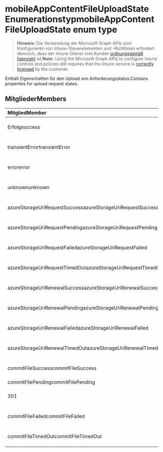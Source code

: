 # <a name="mobileappcontentfileuploadstate-enum-type"></a><span data-ttu-id="8238e-101">mobileAppContentFileUploadState Enumerationstyp</span><span class="sxs-lookup"><span data-stu-id="8238e-101">mobileAppContentFileUploadState enum type</span></span>

> <span data-ttu-id="8238e-102">**Hinweis:** Die Verwendung der Microsoft Graph-APIs zum Konfigurieren von Intune-Steuerelementen und -Richtlinien erfordert dennoch, dass der Intune-Dienst vom Kunden [ordnungsgemäß lizenziert](https://go.microsoft.com/fwlink/?linkid=839381) ist.</span><span class="sxs-lookup"><span data-stu-id="8238e-102">**Note:** Using the Microsoft Graph APIs to configure Intune controls and policies still requires that the Intune service is [correctly licensed](https://go.microsoft.com/fwlink/?linkid=839381) by the customer.</span></span>

<span data-ttu-id="8238e-103">Enthält Eigenschaften für den Upload von Anforderungsstatus.</span><span class="sxs-lookup"><span data-stu-id="8238e-103">Contains properties for upload request states.</span></span>
## <a name="members"></a><span data-ttu-id="8238e-104">Mitglieder</span><span class="sxs-lookup"><span data-stu-id="8238e-104">Members</span></span>
|<span data-ttu-id="8238e-105">Mitglied</span><span class="sxs-lookup"><span data-stu-id="8238e-105">Member</span></span>|<span data-ttu-id="8238e-106">Wert</span><span class="sxs-lookup"><span data-stu-id="8238e-106">Value</span></span>|<span data-ttu-id="8238e-107">Beschreibung</span><span class="sxs-lookup"><span data-stu-id="8238e-107">Description</span></span>|
|:---|:---|:---|
|<span data-ttu-id="8238e-108">Erfolg</span><span class="sxs-lookup"><span data-stu-id="8238e-108">success</span></span>|<span data-ttu-id="8238e-109">0</span><span class="sxs-lookup"><span data-stu-id="8238e-109">0%</span></span>|<span data-ttu-id="8238e-110">Noch nicht dokumentiert</span><span class="sxs-lookup"><span data-stu-id="8238e-110">Not yet documented</span></span>|
|<span data-ttu-id="8238e-111">transientError</span><span class="sxs-lookup"><span data-stu-id="8238e-111">transientError</span></span>|<span data-ttu-id="8238e-112">1</span><span class="sxs-lookup"><span data-stu-id="8238e-112">$1</span></span>|<span data-ttu-id="8238e-113">Noch nicht dokumentiert</span><span class="sxs-lookup"><span data-stu-id="8238e-113">Not yet documented</span></span>|
|<span data-ttu-id="8238e-114">error</span><span class="sxs-lookup"><span data-stu-id="8238e-114">error</span></span>|<span data-ttu-id="8238e-115">2</span><span class="sxs-lookup"><span data-stu-id="8238e-115">-2</span></span>|<span data-ttu-id="8238e-116">Noch nicht dokumentiert</span><span class="sxs-lookup"><span data-stu-id="8238e-116">Not yet documented</span></span>|
|<span data-ttu-id="8238e-117">unknown</span><span class="sxs-lookup"><span data-stu-id="8238e-117">unknown</span></span>|<span data-ttu-id="8238e-118">3</span><span class="sxs-lookup"><span data-stu-id="8238e-118">-3</span></span>|<span data-ttu-id="8238e-119">Noch nicht dokumentiert</span><span class="sxs-lookup"><span data-stu-id="8238e-119">Not yet documented</span></span>|
|<span data-ttu-id="8238e-120">azureStorageUriRequestSuccess</span><span class="sxs-lookup"><span data-stu-id="8238e-120">azureStorageUriRequestSuccess</span></span>|<span data-ttu-id="8238e-121">100</span><span class="sxs-lookup"><span data-stu-id="8238e-121">100%</span></span>|<span data-ttu-id="8238e-122">Noch nicht dokumentiert</span><span class="sxs-lookup"><span data-stu-id="8238e-122">Not yet documented</span></span>|
|<span data-ttu-id="8238e-123">azureStorageUriRequestPending</span><span class="sxs-lookup"><span data-stu-id="8238e-123">azureStorageUriRequestPending</span></span>|<span data-ttu-id="8238e-124">101</span><span class="sxs-lookup"><span data-stu-id="8238e-124">10.1</span></span>|<span data-ttu-id="8238e-125">Noch nicht dokumentiert</span><span class="sxs-lookup"><span data-stu-id="8238e-125">Not yet documented</span></span>|
|<span data-ttu-id="8238e-126">azureStorageUriRequestFailed</span><span class="sxs-lookup"><span data-stu-id="8238e-126">azureStorageUriRequestFailed</span></span>|<span data-ttu-id="8238e-127">102</span><span class="sxs-lookup"><span data-stu-id="8238e-127">10.2</span></span>|<span data-ttu-id="8238e-128">Noch nicht dokumentiert</span><span class="sxs-lookup"><span data-stu-id="8238e-128">Not yet documented</span></span>|
|<span data-ttu-id="8238e-129">azureStorageUriRequestTimedOut</span><span class="sxs-lookup"><span data-stu-id="8238e-129">azureStorageUriRequestTimedOut</span></span>|<span data-ttu-id="8238e-130">103</span><span class="sxs-lookup"><span data-stu-id="8238e-130">10.3</span></span>|<span data-ttu-id="8238e-131">Noch nicht dokumentiert</span><span class="sxs-lookup"><span data-stu-id="8238e-131">Not yet documented</span></span>|
|<span data-ttu-id="8238e-132">azureStorageUriRenewalSuccess</span><span class="sxs-lookup"><span data-stu-id="8238e-132">azureStorageUriRenewalSuccess</span></span>|<span data-ttu-id="8238e-133">200</span><span class="sxs-lookup"><span data-stu-id="8238e-133">200 ms</span></span>|<span data-ttu-id="8238e-134">Noch nicht dokumentiert</span><span class="sxs-lookup"><span data-stu-id="8238e-134">Not yet documented</span></span>|
|<span data-ttu-id="8238e-135">azureStorageUriRenewalPending</span><span class="sxs-lookup"><span data-stu-id="8238e-135">azureStorageUriRenewalPending</span></span>|<span data-ttu-id="8238e-136">201</span><span class="sxs-lookup"><span data-stu-id="8238e-136">201</span></span>|<span data-ttu-id="8238e-137">Noch nicht dokumentiert</span><span class="sxs-lookup"><span data-stu-id="8238e-137">Not yet documented</span></span>|
|<span data-ttu-id="8238e-138">azureStorageUriRenewalFailed</span><span class="sxs-lookup"><span data-stu-id="8238e-138">azureStorageUriRenewalFailed</span></span>|<span data-ttu-id="8238e-139">202</span><span class="sxs-lookup"><span data-stu-id="8238e-139">202 Accepted</span></span>|<span data-ttu-id="8238e-140">Noch nicht dokumentiert</span><span class="sxs-lookup"><span data-stu-id="8238e-140">Not yet documented</span></span>|
|<span data-ttu-id="8238e-141">azureStorageUriRenewalTimedOut</span><span class="sxs-lookup"><span data-stu-id="8238e-141">azureStorageUriRenewalTimedOut</span></span>|<span data-ttu-id="8238e-142">203</span><span class="sxs-lookup"><span data-stu-id="8238e-142">203</span></span>|<span data-ttu-id="8238e-143">Noch nicht dokumentiert</span><span class="sxs-lookup"><span data-stu-id="8238e-143">Not yet documented</span></span>|
|<span data-ttu-id="8238e-144">commitFileSuccess</span><span class="sxs-lookup"><span data-stu-id="8238e-144">commitFileSuccess</span></span>|<span data-ttu-id="8238e-145">300</span><span class="sxs-lookup"><span data-stu-id="8238e-145">: 300</span></span>|<span data-ttu-id="8238e-146">Noch nicht dokumentiert</span><span class="sxs-lookup"><span data-stu-id="8238e-146">Not yet documented</span></span>|
|<span data-ttu-id="8238e-147">commitFilePending</span><span class="sxs-lookup"><span data-stu-id="8238e-147">commitFilePending</span></span>|<span data-ttu-id="8238e-148">301
</span><span class="sxs-lookup"><span data-stu-id="8238e-148">301</span></span>|<span data-ttu-id="8238e-149">Noch nicht dokumentiert</span><span class="sxs-lookup"><span data-stu-id="8238e-149">Not yet documented</span></span>|
|<span data-ttu-id="8238e-150">commitFileFailed</span><span class="sxs-lookup"><span data-stu-id="8238e-150">commitFileFailed</span></span>|<span data-ttu-id="8238e-151">302</span><span class="sxs-lookup"><span data-stu-id="8238e-151">302 seconds</span></span>|<span data-ttu-id="8238e-152">Noch nicht dokumentiert</span><span class="sxs-lookup"><span data-stu-id="8238e-152">Not yet documented</span></span>|
|<span data-ttu-id="8238e-153">commitFileTimedOut</span><span class="sxs-lookup"><span data-stu-id="8238e-153">commitFileTimedOut</span></span>|<span data-ttu-id="8238e-154">303</span><span class="sxs-lookup"><span data-stu-id="8238e-154">303</span></span>|<span data-ttu-id="8238e-155">Noch nicht dokumentiert</span><span class="sxs-lookup"><span data-stu-id="8238e-155">Not yet documented</span></span>|



